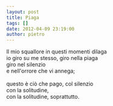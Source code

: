 ```yaml
---
layout: post
title: Piaga
tags: []
date: 2012-04-09 23:19:00
author: pietro
---
```

Il mio squallore in questi momenti dilaga<br/>io giro su me stesso, giro nella piaga<br/>giro nel silenzio<br/>e nell'orrore che vi annega;<br/><br/>questo è ciò che pago, col silenzio<br/>con la solitudine,<br/>con la solitudine, soprattutto.
